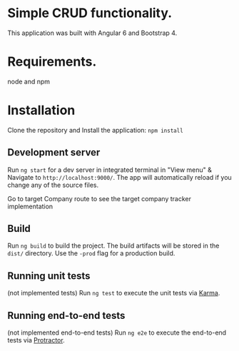 # Simple CRUD functionality.

This application was built with Angular 6 and Bootstrap 4.

# Requirements.

node and npm

# Installation

Clone the repository and Install the application: `npm install`

## Development server

Run `ng start` for a dev server in integrated terminal in "View menu" &  Navigate to `http://localhost:9000/`. The app will automatically reload if you change any of the source files.
 
Go to target Company route to see the target company tracker implementation

## Build

Run `ng build` to build the project. The build artifacts will be stored in the `dist/` directory. Use the `-prod` flag for a production build.

## Running unit tests
(not implemented tests)
Run `ng test` to execute the unit tests via [Karma](https://karma-runner.github.io).

## Running end-to-end tests
(not implemented end-to-end tests)
Run `ng e2e` to execute the end-to-end tests via [Protractor](http://www.protractortest.org/).
